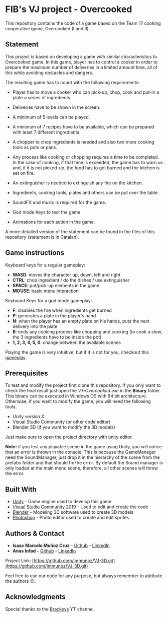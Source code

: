 # FIB's VJ project - Overcooked
This repository contains the code of a game based on the Team 17 cooking cooperative game, Overcooked (I and II).


## Statement
This project is based on developing a game with similar characteristics to 
Overcooked game. In this game, player has to control a cooker in order to 
prepare the maximum number of deliveries in a limited amount time, all of 
this while avoiding obstacles and dangers.

The resulting game has to count with the following requirements:
* Player has to move a cooker who can pick-up, chop, cook and put-in a plate 
  a series of ingredients.

* Deliveries have to be shown in the screen.

* A minimum of 5 levels can be played.

* A minimum of 7 recipes have to be available, which can be prepared with least 7 different ingredients.

* A chopper to chop ingredients is needed and also two more cooking tools as pots or pans.

* Any process like cooking or chopping requires a time to be completed. In the case 
  of cooking, if that time is exceeded, the game has to warn us and, if it is not picked-up,
  the food has to get burned and the kitchen is set on fire.
    
* An extinguisher is needed to extinguish any fire on the kitchen.

* Ingredients, cooking tools, plates and others can be put over the table

* SoundFX and music is required for the game.

* God mode Keys to test the game.

* Animations for each action in the game.

A more detailed version of the statement can be found in the files of this
repository (statement is in Catalan).

## Game instructions
Keyboard keys for a regular gameplay: 

* **WASD**: moves the character up, down, left and right
* **CTRL**: chop ingredient / do the dishes / use extinguisher
* **SPACE**: put/pick-up elements in the game
* **MOUSE**: basic menu interaction
  
Keyboard Keys for a god mode gameplay:
* **F**: disables the fire when ingredients get burned
* **P**: generates a plate in the player's hand
* **N**: when the player has an empty plate on his hands, puts the next delivery into the plate
* **B**: ends any cooking process like chopping and cooking (to cook a stew, the 3 ingredients have to be inside the pot).
* **1, 2, 3, 4, 5, 0**: change between the available scenes

Playing the game is very intuitive, but if it is not for you, checkout this [gameplay](https://www.youtube.com/watch?v=yM2npcOxHHA).
## Prerequisites
To test and modify the project first clone this repository. If you only want to
check the final result just open the *VJ-Overcooked.exe* in the **Binary** folder. This binary can be executed
in Windows OS with 64 bit architecture. Otherwise, if you want to modify the game, you will need the following tools:
* Unity version X
* Visual Studio Community (or other code editor)
* Blender 3D (if you want to modify the 3D models)

Just make sure to open the project directory with unity editor.

**Note:** if you test any playable scene in the game using Unity, you will notice
that an error is thrown in the console. This is because the GameManager need the 
SoundManager, just drop it in the hierarchy of the scene from the prefabs folder
and that should fix the error. By default the Sound manager is only loaded at the main menu
scene, therefore, all other scenes will throw the error.


## Built With

* [Unity](https://unity3d.com/es/get-unity/download) - Game engine used to develop this game
* [Visual Studio Community 2019](https://visualstudio.microsoft.com/es/vs/) - Used to edit and create the code
* [Blender](https://www.blender.org/) - Modeling 3D software used to create 3D models
* [Photoshop](https://www.adobe.com/es/products/photoshop/free-trial-download.html) - Photo editor used to create and edit sprites

## Authors & Contact
* **Isaac Marcelo Muñoz Cruz** - [Github](https://github.com/immunoz) - [LinkedIn](https://www.linkedin.com/in/isaac-marcelo-mu%C3%B1oz-cruz-409a811a2/)
* **Anas Infad** - [Github](https://github.com/ANASinfad) - [LinkedIn](https://www.linkedin.com/in/anas-infad-04526a1bb/)

Project Link: [https://github.com/immunoz/VJ-3D.git](https://github.com/immunoz/VJ-3D.git)

Feel free to use our code for any purpose, but always remember to attribute the authors 😉.  


## Acknowledgments
Special thanks to the [Brackeys](https://www.youtube.com/user/Brackeys) YT channel.
